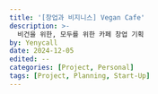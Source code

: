 ```yaml
---
title: '[창업과 비지니스] Vegan Cafe'
description: >-
  비건을 위한, 모두를 위한 카페 창업 기획
by: Yenycall
date: 2024-12-05
edited: -- 
categories: [Project, Personal]
tags: [Project, Planning, Start-Up]
---
```


